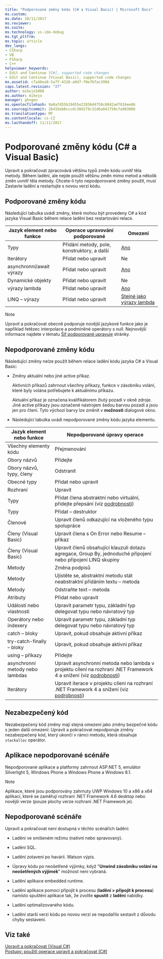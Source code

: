 ```yaml
---
title: "Podporované změny kódu (C# a Visual Basic) | Microsoft Docs"
ms.custom: 
ms.date: 10/11/2017
ms.reviewer: 
ms.suite: 
ms.technology: vs-ide-debug
ms.tgt_pltfrm: 
ms.topic: article
dev_langs:
- CSharp
- VB
- FSharp
- C++
helpviewer_keywords:
- Edit and Continue [C#], supported code changes
- Edit and Continue [Visual Basic], supported code changes
ms.assetid: c7a48ea9-5a7f-4328-a9d7-f0e76fac399d
caps.latest.revision: "27"
author: mikejo5000
ms.author: mikejo
manager: ghogen
ms.openlocfilehash: 9a0a7d55b19455e22836d4750c0842a47816ee86
ms.sourcegitcommit: 26419ab0cccdc30d279c32d6a841758cfa903806
ms.translationtype: MT
ms.contentlocale: cs-CZ
ms.lasthandoff: 11/11/2017
---
```

# <a name="supported-code-changes-c-and-visual-basic"></a>Podporované změny kódu (C# a Visual Basic)
Upravit a pokračovat zpracovává většinu typů změn kódu uvnitř těla metody. Během ladění, ale nejde použít většinu změn mimo metod a několik změn uvnitř těla metody. Chcete-li tyto nepodporované změny použít, musí Zastavte ladění a restartujte s novou verzí kódu.

## <a name="supported-changes-to-code"></a>Podporované změny kódu

Následující tabulka uvádí změny, které mohou být provedeny C# a kód jazyka Visual Basic během relace ladění bez restartování relace.

|Jazyk element nebo funkce|Operace upravování podporované|Omezení|
|-|-|-|
|Typy|Přidání metody, pole, konstruktory, a další|[Ano](https://github.com/dotnet/roslyn/wiki/EnC-Supported-Edits)|
|Iterátory|Přidat nebo upravit|Ne|
|asynchronní/await výrazy|Přidat nebo upravit|[Ano](https://github.com/dotnet/roslyn/wiki/EnC-Supported-Edits)|
|Dynamické objekty|Přidat nebo upravit|Ne|
|výrazy lambda|Přidat nebo upravit|[Ano](https://github.com/dotnet/roslyn/wiki/EnC-Supported-Edits)|
|LINQ – výrazy|Přidat nebo upravit|[Stejné jako výrazy lambda](https://github.com/dotnet/roslyn/wiki/EnC-Supported-Edits)|

> [!NOTE]
> Upravit a pokračovat obecně podporuje novější jazykové funkce jako je například řetězec interpolace a podmíněné operátory s null. Nejnovější informace najdete v tématu [Šif podporované upravuje](https://github.com/dotnet/roslyn/wiki/EnC-Supported-Edits) stránky.

## <a name="unsupported-changes-to-code"></a>Nepodporované změny kódu
 Následující změny nelze použít během relace ladění kódu jazyka C# a Visual Basic:  
  
-   Změny aktuální nebo jiné active příkaz.  
  
     Aktivních příkazů zahrnout všechny příkazy, funkce v zásobníku volání, které byly volána potřebujete k aktuálnímu příkazu.  
  
     Aktuální příkaz je označena kvalifikátorem žlutý pozadí v okně zdroje. Jiné active příkazy jsou označené nástrojem šedou barvou pozadí a jsou jen pro čtení. Tyto výchozí barvy lze změnit v **možnosti** dialogové okno.

- Následující tabulka uvádí nepodporované změny kódu jazyka elementu.

|Jazyk element nebo funkce|Nepodporované úpravy operace|
|-|-|
|Všechny elementy kódu|Přejmenování|
|Obory názvů|Přidejte|
|Obory názvů, typy, členy|Odstranit|
|Obecné typy|Přidat nebo upravit|
|Rozhraní|Upravit|
|Typy|Přidat člena abstraktní nebo virtuální, přidejte přepsání (viz [podrobnosti](https://github.com/dotnet/roslyn/wiki/EnC-Supported-Edits))|
|Typy|Přidat – destruktor|
|Členové|Upravit členů odkazující na vloženého typu spolupráce|
|Členy (Visual Basic)|Upravit člena s On Error nebo Resume – příkaz|
|Členy (Visual Basic)|Upravit členů obsahující klauzuli dotazu agregace, Group By, jednoduché připojení nebo připojení LINQ skupiny|
|Metody|Změna podpisů|
|Metody|Ujistěte se, abstraktní metodu stát neabstraktní přidáním textu – metoda|
|Metody|Odstraňte text – metoda|
|Atributy|Přidat nebo upravit|
|Události nebo vlastnosti|Upravit parametr typu, základní typ delegovat typu nebo návratový typ |
|Operátory nebo indexery|Upravit parametr typu, základní typ delegovat typu nebo návratový typ |
|catch – bloky|Upravit, pokud obsahuje aktivní příkaz|
|try-catch-finally – bloky|Upravit, pokud obsahuje aktivní příkaz|
|using – příkazy|Přidejte|
|asynchronní metody nebo lambdas|Upravit asynchronní metoda nebo lambda v projektu cílení na rozhraní .NET Framework 4 a snížení (viz [podrobnosti](https://github.com/dotnet/roslyn/wiki/EnC-Supported-Edits))|
|Iterátory|Upravit iterace v projektu cílení na rozhraní .NET Framework 4 a snížení (viz [podrobnosti](https://github.com/dotnet/roslyn/wiki/EnC-Supported-Edits))|
  
## <a name="unsafe-code"></a>Nezabezpečený kód  
 Nezabezpečený kód změny mají stejná omezení jako změny bezpečné kódu s jeden další omezení: Upravit a pokračovat nepodporuje změny nezabezpečený kód, který ukončí v rámci metodu, která obsahuje `stackalloc` operátor.  

## <a name="unsupported-app-scenarios"></a>Aplikace nepodporované scénáře

Nepodporované aplikace a platformy zahrnout ASP.NET 5, emulátor Silverlight 5, Windows Phone a Windows Phone a Windows 8.1.

> [!NOTE]
> Aplikace, které jsou podporovány zahrnuty UWP Windows 10 a x86 a x64 aplikací, které se zaměřují rozhraní .NET Framework 4.6 desktop nebo novější verze (pouze plochy verze rozhraní .NET Framework je).
  
## <a name="unsupported-scenarios"></a>Nepodporované scénáře  
 Upravit a pokračovat není dostupná v těchto scénářích ladění:  
  
-   Ladění ve smíšeném režimu (nativní nebo spravovaný).  
  
-   Ladění SQL.  
  
-   Ladění zotavení po havárii. Watson výpis.  
  
-   Úpravy kódu po neošetřené výjimky, když "**Unwind zásobníku volání na neošetřených výjimek**" možnost není vybraná.  
  
-   Ladění aplikace embedded runtime.  
  
-   Ladění aplikace pomocí připojit k procesu (**ladění > připojit k procesu**) namísto spuštění aplikace tak, že zvolíte **spustit** z **ladění** nabídky.  
  
-   Ladění optimalizovaného kódu.  
  
-   Ladění starší verzi kódu po novou verzi se nepodařilo sestavit z důvodu chyby sestavení.
  
## <a name="see-also"></a>Viz také  
 [Upravit a pokračovat (Visual C#)](../debugger/edit-and-continue-visual-csharp.md)   
 [Postupy: použití operace upravit a pokračovat (C#)](../debugger/how-to-use-edit-and-continue-csharp.md)